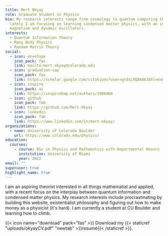 ```yaml
---
title: Mert Okyay
role: Graduate Student in Physics
bio: My research interests range from cosmology to quantum computing theory -
  lately I am focusing on learning condensed matter physics, with an interest on
  magnetism and dynamic oscillators.
interests:
  - Quantum Information Theory
  - Many Body Physics
  - Random Matrix Theory
social:
  - icon: envelope
    icon_pack: fas
    link: mailto:mert.okyay@colorado.edu
  - icon: graduation-cap
    icon_pack: fas
    link: https://scholar.google.com/citations?user=gtdsLXQAAAAJ&hl=en&inst=12445218673517910016
  - icon: inspire
    icon_pack: ai
    link: https://inspirehep.net/authors/1906460
  - icon: github
    icon_pack: fab
    link: https://github.com/Mert-Okyay
  - icon: linkedin
    icon_pack: fab
    link: https://www.linkedin.com/in/mert-okyay/
organizations:
  - name: University of Colorado Boulder
    url: https://www.colorado.edu/physics/
education:
  courses:
    - course: BSc in Physics and Mathematics with Departmental Honors
      institution: University of Miami
      year: 2022
email: ""
superuser: true
highlight_name: true
---
```

I am an aspiring theorist interested in all things mathematial and applied, with a recent focus on the interplay between quantum information and condensed matter physics. My research interests include procrastinating by building this website, existentialist philosophy and figuring out how to make money as a physicist (it's hard).  I am currently a student at CU Boulder and learning how to climb.

{{< icon name="download" pack="fas" >}} Download my {{< staticref "uploads/okyayCV.pdf" "newtab" >}}resumé{{< /staticref >}}.